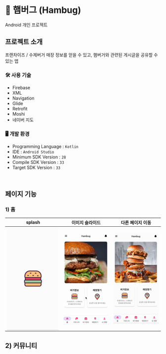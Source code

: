 # 🍔 햄버그 (Hambug)

Android 개인 프로젝트

## 프로젝트 소개

프랜차이즈 / 수제버거 매장 정보를 얻을 수 있고, 햄버거와 관련된 게시글을 공유할 수 있는 앱

### 🛠️ 사용 기술

- Firebase
- XML
- Navigation
- Glide
- Retrofit
- Moshi
- 네이버 지도

### 🖥️ 개발 환경

- Programming Language : `Kotlin`
- IDE : `Android Studio`
- Minimum SDK Version : `28`
- Compile SDK Version : `33`
- Target SDK Version : `33`

<br>

## 페이지 기능

### 1) 홈

|                            splash                            |                       이미지 슬라이드                        |                       다른 페이지 이동                       |
| :----------------------------------------------------------: | :----------------------------------------------------------: | :----------------------------------------------------------: |
| <img src="./README.assets/splash.gif" alt="splash" align="center" width="100%" /> | <img src="./README.assets/slide.gif" alt="slide" align="center" width="100%" /> | <img src="./README.assets/move.gif" alt="slide" align="move" width="100%" /> |

## 2) 커뮤니티


